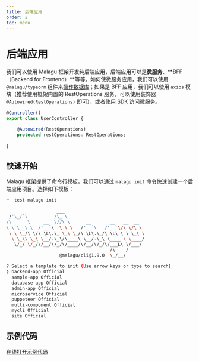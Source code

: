 ```yaml
---
title: 后端应用
order: 2
toc: menu
---
```


# 后端应用

我们可以使用 Malagu 框架开发纯后端应用，后端应用可以是**微服务**、**BFF（Backend for Frontend）**等等。如何使微服务应用，我们可以使用 `@malagu/typeorm` 组件来[操作数据库](https://www.yuque.com/cellbang/malagu/ztbcwq)；如果是 BFF 应用，我们可以使用 `axios` 模块（推荐使用框架内置的 RestOperations 服务，可以使用装饰器 `@Autowired(RestOperations)` 即可），或者使用 SDK 访问微服务。


```typescript
@Controller()
export class UserController {

    @Autowired(RestOperations)
    protected restOperations: RestOperations;
 
}
```
## 快速开始


Malagu 框架提供了命令行模板，我们可以通过 `malagu init` 命令快速创建一个后端应用项目。选择如下模板：
```bash
➜  test malagu init

                   ___
 /'\_/`\          /\_ \
/\      \     __  \//\ \      __       __   __  __
\ \ \__\ \  /'__`\  \ \ \   /'__`\   /'_ `\/\ \/\ \
 \ \ \_/\ \/\ \L\.\_ \_\ \_/\ \L\.\_/\ \L\ \ \ \_\ \
  \ \_\\ \_\ \__/.\_\/\____\ \__/.\_\ \____ \ \____/
   \/_/ \/_/\/__/\/_/\/____/\/__/\/_/\/___L\ \/___/
                                       /\____/
                    @malagu/cli@1.9.0  \_/__/

? Select a template to init (Use arrow keys or type to search)
❯ backend-app Official
  sample-app Official
  database-app Official
  admin-app Official
  microservice Official
  puppeteer Official
  multi-component Official
  mycli Official
  site Official
```
## 示例代码


[在线打开示例代码](https://cloud.cellbang.com/?share=51716534-48de-4ac7-b987-1dc28cf52bf8#/templates/backend-app)



